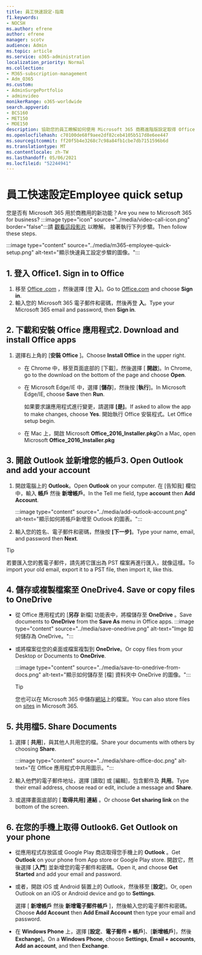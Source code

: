 ```yaml
---
title: 員工快速設定-指南
f1.keywords:
- NOCSH
ms.author: efrene
author: efrene
manager: scotv
audience: Admin
ms.topic: article
ms.service: o365-administration
localization_priority: Normal
ms.collection:
- M365-subscription-management
- Adm_O365
ms.custom:
- AdminSurgePortfolio
- adminvideo
monikerRange: o365-worldwide
search.appverid:
- BCS160
- MET150
- MOE150
description: 協助您的員工瞭解如何使用 Microsoft 365 商務進階版設定取得 Office 的應用程式。
ms.openlocfilehash: c70100de68f9aee2df82ceb4105b517d8e6ee447
ms.sourcegitcommit: ff20f5b4e3268c7c98a84fb1cbe7db7151596b6d
ms.translationtype: MT
ms.contentlocale: zh-TW
ms.lasthandoff: 05/06/2021
ms.locfileid: "52244941"
---
```

# <a name="employee-quick-setup"></a><span data-ttu-id="61dc6-103">員工快速設定</span><span class="sxs-lookup"><span data-stu-id="61dc6-103">Employee quick setup</span></span>

<span data-ttu-id="61dc6-104">您是否有 Microsoft 365 用於商務用的新功能？</span><span class="sxs-lookup"><span data-stu-id="61dc6-104">Are you new to Microsoft 365 for business?</span></span> :::image type="icon" source="../media/video-call-icon.png" border="false":::請 [觀看這段影片](../business/microsoft-365-business-start.md) 以瞭解。 <span data-ttu-id="61dc6-106">接著執行下列步驟。</span><span class="sxs-lookup"><span data-stu-id="61dc6-106">Then follow these steps.</span></span>

:::image type="content" source="../media/m365-employee-quick-setup.png" alt-text="顯示快速員工設定步驟的圖像。":::

## <a name="1-sign-in-to-office"></a><span data-ttu-id="61dc6-108">1. 登入 Office</span><span class="sxs-lookup"><span data-stu-id="61dc6-108">1. Sign in to Office</span></span>

1. <span data-ttu-id="61dc6-109">移至 [Office .com](https://office.com) ，然後選擇 [登 **入**]。</span><span class="sxs-lookup"><span data-stu-id="61dc6-109">Go to [Office.com](https://office.com) and choose **Sign in**.</span></span>
1. <span data-ttu-id="61dc6-110">輸入您的 Microsoft 365 電子郵件和密碼，然後再登 **入**。</span><span class="sxs-lookup"><span data-stu-id="61dc6-110">Type your Microsoft 365 email and password, then **Sign in**.</span></span>

## <a name="2-download-and-install-office-apps"></a><span data-ttu-id="61dc6-111">2. 下載和安裝 Office 應用程式</span><span class="sxs-lookup"><span data-stu-id="61dc6-111">2. Download and install Office apps</span></span>

1. <span data-ttu-id="61dc6-112">選擇右上角的 [**安裝 Office** ]。</span><span class="sxs-lookup"><span data-stu-id="61dc6-112">Choose **Install Office** in the upper right.</span></span>
    - <span data-ttu-id="61dc6-113">在 Chrome 中，移至頁面底部的 [下載]，然後選擇 [ **開啟**]。</span><span class="sxs-lookup"><span data-stu-id="61dc6-113">In Chrome, go to the download on the bottom of the page and choose **Open**.</span></span>
    - <span data-ttu-id="61dc6-114">在 Microsoft Edge/IE 中，選擇 [**儲存**]，然後按 [**執行**]。</span><span class="sxs-lookup"><span data-stu-id="61dc6-114">In Microsoft Edge/IE, choose **Save** then **Run**.</span></span>
    
        <span data-ttu-id="61dc6-115">如果要求讓應用程式進行變更，請選擇 **[是]**。</span><span class="sxs-lookup"><span data-stu-id="61dc6-115">If asked to allow the app to make changes, choose **Yes**.</span></span> <span data-ttu-id="61dc6-116">開始執行 Office 安裝程式。</span><span class="sxs-lookup"><span data-stu-id="61dc6-116">Let Office setup begin.</span></span>
    - <span data-ttu-id="61dc6-117">在 Mac 上，開啟 Microsoft **Office_2016_Installer.pkg**</span><span class="sxs-lookup"><span data-stu-id="61dc6-117">On a Mac, open Microsoft **Office_2016_Installer.pkg**</span></span>

## <a name="3-open-outlook-and-add-your-account"></a><span data-ttu-id="61dc6-118">3. 開啟 Outlook 並新增您的帳戶</span><span class="sxs-lookup"><span data-stu-id="61dc6-118">3. Open Outlook and add your account</span></span>

1. <span data-ttu-id="61dc6-119">開啟電腦上的 **Outlook**。</span><span class="sxs-lookup"><span data-stu-id="61dc6-119">Open **Outlook** on your computer.</span></span> <span data-ttu-id="61dc6-120">在 [告知我] 欄位中，輸入 **帳戶** 然後 **新增帳戶**。</span><span class="sxs-lookup"><span data-stu-id="61dc6-120">In the Tell me field, type **account** then **Add Account**.</span></span>

    :::image type="content" source="../media/add-outlook-account.png" alt-text="顯示如何將帳戶新增至 Outlook 的圖表。":::

1. <span data-ttu-id="61dc6-122">輸入您的姓名、電子郵件和密碼，然後按 **[下一步]**。</span><span class="sxs-lookup"><span data-stu-id="61dc6-122">Type your name, email, and password then **Next**.</span></span>

> [!TIP]
> <span data-ttu-id="61dc6-123">若要匯入您的舊電子郵件，請先將它匯出為 PST 檔案再進行匯入，就像這樣。</span><span class="sxs-lookup"><span data-stu-id="61dc6-123">To import your old email, export it to a PST file, then import it, like this.</span></span>

## <a name="4-save-or-copy-files-to-onedrive"></a><span data-ttu-id="61dc6-124">4. 儲存或複製檔案至 OneDrive</span><span class="sxs-lookup"><span data-stu-id="61dc6-124">4. Save or copy files to OneDrive</span></span>

- <span data-ttu-id="61dc6-125">從 Office 應用程式的 [**另存** 新檔] 功能表中，將檔儲存至 **OneDrive** 。</span><span class="sxs-lookup"><span data-stu-id="61dc6-125">Save documents to **OneDrive** from the **Save As** menu in Office apps.</span></span>
    :::image type="content" source="../media/save-onedrive.png" alt-text="Imge 如何儲存為 OneDrive。":::

- <span data-ttu-id="61dc6-127">或將檔案從您的桌面或檔案複製到 **OneDrive**。</span><span class="sxs-lookup"><span data-stu-id="61dc6-127">Or copy files from your Desktop or Documents to **OneDrive**.</span></span>

    :::image type="content" source="../media/save-to-onedrive-from-docs.png" alt-text="顯示如何儲存至 [檔] 資料夾中 OneDrive 的圖像。":::

    > [!TIP]
    > <span data-ttu-id="61dc6-129">您也可以在 Microsoft 365 中儲存[網站](https://support.microsoft.com/office/d18d21a0-1f9f-4f6c-ac45-d52afa0a4a2e)上的檔案。</span><span class="sxs-lookup"><span data-stu-id="61dc6-129">You can also store files on [sites](https://support.microsoft.com/office/d18d21a0-1f9f-4f6c-ac45-d52afa0a4a2e) in Microsoft 365.</span></span>

## <a name="5-share-documents"></a><span data-ttu-id="61dc6-130">5. 共用檔</span><span class="sxs-lookup"><span data-stu-id="61dc6-130">5. Share Documents</span></span>

1. <span data-ttu-id="61dc6-131">選擇 [ **共用**]，與其他人共用您的檔。</span><span class="sxs-lookup"><span data-stu-id="61dc6-131">Share your documents with others by choosing **Share**.</span></span>

    :::image type="content" source="../media/share-office-doc.png" alt-text="在 Office 應用程式中共用圖示。":::

1. <span data-ttu-id="61dc6-133">輸入他們的電子郵件地址，選擇 [讀取] 或 [編輯]，包含郵件及 **共用**。</span><span class="sxs-lookup"><span data-stu-id="61dc6-133">Type their email address, choose read or edit, include a message and **Share**.</span></span>
1. <span data-ttu-id="61dc6-134">或選擇畫面底部的 [ **取得共用] 連結** 。</span><span class="sxs-lookup"><span data-stu-id="61dc6-134">Or choose **Get sharing link** on the bottom of the screen.</span></span>

## <a name="6-get-outlook-on-your-phone"></a><span data-ttu-id="61dc6-135">6. 在您的手機上取得 Outlook</span><span class="sxs-lookup"><span data-stu-id="61dc6-135">6. Get Outlook on your phone</span></span>

- <span data-ttu-id="61dc6-136">從應用程式存放區或 Google Play 商店取得您手機上的 **Outlook** 。</span><span class="sxs-lookup"><span data-stu-id="61dc6-136">Get **Outlook** on your phone from App store or Google Play store.</span></span> <span data-ttu-id="61dc6-137">開啟它，然後選擇 [**入門**] 並新增您的電子郵件和密碼。</span><span class="sxs-lookup"><span data-stu-id="61dc6-137">Open it, and choose **Get Started** and add your email and password.</span></span>
- <span data-ttu-id="61dc6-138">或者，開啟 iOS 或 Android 裝置上的 Outlook，然後移至 [**設定**]。</span><span class="sxs-lookup"><span data-stu-id="61dc6-138">Or, open Outlook on an iOS or Android device and go to **Settings**.</span></span>

    <span data-ttu-id="61dc6-139">選擇 [ **新增帳戶** 然後 **新增電子郵件帳戶** ]，然後輸入您的電子郵件和密碼。</span><span class="sxs-lookup"><span data-stu-id="61dc6-139">Choose **Add Account** then **Add Email Account** then type your email and password.</span></span>
- <span data-ttu-id="61dc6-140">在 **Windows Phone** 上，選擇 [**設定**、**電子郵件 + 帳戶**]、[**新增帳戶**]，然後 **Exchange**]。</span><span class="sxs-lookup"><span data-stu-id="61dc6-140">On a **Windows Phone**, choose **Settings**, **Email + accounts**, **Add an account**, and then **Exchange**.</span></span>